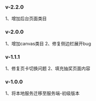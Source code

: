 ### v-2.2.0
1、增加后台页面类目

### v-2.0.0
1、增加canvas类目
2、修复侧边栏展开bug

### v-1.1.1
1、修复页卡切换问题
2、填充抽奖页面内容

### v-1.0.0
1、将本地服务迁移至服务端-初级版本
